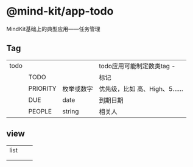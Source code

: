 # @mind-kit/app-todo

MindKit基础上的典型应用——任务管理

## Tag

|      |      |      |      |
| ---- | ---- | ---- | --- |
| todo     |          |            | todo应用可能制定数类tag -                                    |
|          | TODO     |            | 标记                                                         |
|          | PRIORITY | 枚举或数字 | 优先级，比如 高、High、5……                                   |
|          | DUE      | date       | 到期日期                                                     |
|          | PEOPLE   | string     | 相关人                                                       |

## view

|      |      |      |
| ---- | ---- | ---- |
| list |      |      |
|      |      |      |
|      |      |      |

